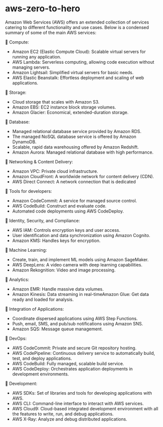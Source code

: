 # aws-zero-to-hero
Amazon Web Services (AWS) offers an extended collection of services catering to different functionality and use cases. Below is a condensed summary of some of the main AWS services:

🔶 Compute: 
- Amazon EC2 (Elastic Compute Cloud): Scalable virtual servers for running any application. 
- AWS Lambda: Serverless computing, allowing code execution without managing servers. 
- Amazon Lightsail: Simplified virtual servers for basic needs. 
- AWS Elastic Beanstalk: Effortless deployment and scaling of web applications. 

🔶 Storage: 
- Cloud storage that scales with Amazon S3. 
- Amazon EBS: EC2 instance block storage volumes. 
- Amazon Glacier: Economical, extended-duration storage. 

🔶 Database: 
- Managed relational database service provided by Amazon RDS.
- The managed NoSQL database service is offered by Amazon DynamoDB. 
- Scalable, rapid data warehousing offered by Amazon Redshift. 
- Amazon Aurora: Managed relational database with high performance. 

🔶 Networking & Content Delivery: 
- Amazon VPC: Private cloud infrastructure. 
- Amazon CloudFront: A worldwide network for content delivery (CDN). 
- AWS Direct Connect: A network connection that is dedicated 

🔶 Tools for developers: 
- Amazon CodeCommit: A service for managed source control. 
- AWS CodeBuild: Construct and evaluate code. 
- Automated code deployments using AWS CodeDeploy. 

🔶 Identity, Security, and Compliance: 
- AWS IAM: Controls encryption keys and user access. 
- User identification and data synchronization using Amazon Cognito. 
- Amazon KMS: Handles keys for encryption. 

🔶 Machine Learning: 
- Create, train, and implement ML models using Amazon SageMaker. 
- AWS DeepLens: A video camera with deep learning capabilities. 
- Amazon Rekognition: Video and image processing. 

🔶 Analytics: 
- Amazon EMR: Handle massive data volumes. 
- Amazon Kinesis: Data streaming in real-timeAmazon Glue: Get data ready and loaded for analysis. 

🔶 Integration of Applications: 
- Coordinate dispersed applications using AWS Step Functions. 
- Push, email, SMS, and pub/sub notifications using Amazon SNS. 
- Amazon SQS: Message queue management.

🔶 DevOps: 
- AWS CodeCommit: Private and secure Git repository hosting.
- AWS CodePipeline: Continuous delivery service to automatically build, test, and deploy applications.
- AWS CodeBuild: Fully managed, scalable build service.
- AWS CodeDeploy: Orchestrates application deployments in development environments.

🔶 Development: 
- AWS SDKs: Set of libraries and tools for developing applications with AWS.
- AWS CLI: Command-line interface to interact with AWS services.
- AWS Cloud9: Cloud-based integrated development environment with all the features to write, run, and debug applications.
- AWS X-Ray: Analyze and debug distributed applications.
